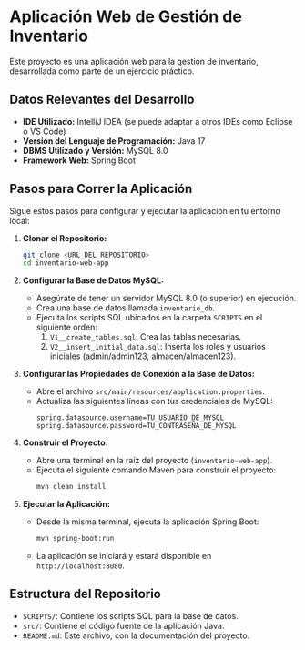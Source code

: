 # Aplicación Web de Gestión de Inventario

Este proyecto es una aplicación web para la gestión de inventario, desarrollada como parte de un ejercicio práctico.

## Datos Relevantes del Desarrollo

*   **IDE Utilizado:** IntelliJ IDEA (se puede adaptar a otros IDEs como Eclipse o VS Code)
*   **Versión del Lenguaje de Programación:** Java 17
*   **DBMS Utilizado y Versión:** MySQL 8.0
*   **Framework Web:** Spring Boot

## Pasos para Correr la Aplicación

Sigue estos pasos para configurar y ejecutar la aplicación en tu entorno local:

1.  **Clonar el Repositorio:**
    ```bash
    git clone <URL_DEL_REPOSITORIO>
    cd inventario-web-app
    ```

2.  **Configurar la Base de Datos MySQL:**
    *   Asegúrate de tener un servidor MySQL 8.0 (o superior) en ejecución.
    *   Crea una base de datos llamada `inventario_db`.
    *   Ejecuta los scripts SQL ubicados en la carpeta `SCRIPTS` en el siguiente orden:
        1.  `V1__create_tables.sql`: Crea las tablas necesarias.
        2.  `V2__insert_initial_data.sql`: Inserta los roles y usuarios iniciales (admin/admin123, almacen/almacen123).

3.  **Configurar las Propiedades de Conexión a la Base de Datos:**
    *   Abre el archivo `src/main/resources/application.properties`.
    *   Actualiza las siguientes líneas con tus credenciales de MySQL:
        ```properties
        spring.datasource.username=TU_USUARIO_DE_MYSQL
        spring.datasource.password=TU_CONTRASEÑA_DE_MYSQL
        ```

4.  **Construir el Proyecto:**
    *   Abre una terminal en la raíz del proyecto (`inventario-web-app`).
    *   Ejecuta el siguiente comando Maven para construir el proyecto:
        ```bash
        mvn clean install
        ```

5.  **Ejecutar la Aplicación:**
    *   Desde la misma terminal, ejecuta la aplicación Spring Boot:
        ```bash
        mvn spring-boot:run
        ```
    *   La aplicación se iniciará y estará disponible en `http://localhost:8080`.

## Estructura del Repositorio

*   `SCRIPTS/`: Contiene los scripts SQL para la base de datos.
*   `src/`: Contiene el código fuente de la aplicación Java.
*   `README.md`: Este archivo, con la documentación del proyecto.